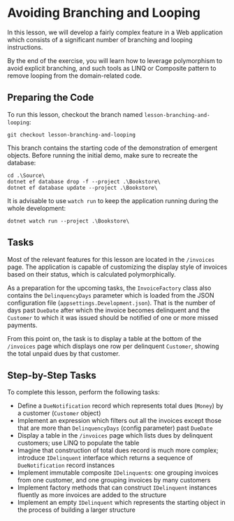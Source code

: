 # Avoiding Branching and Looping

In this lesson, we will develop a fairly complex feature in a Web application which consists of a significant number of branching and looping instructions.

By the end of the exercise, you will learn how to leverage polymorphism to avoid explicit branching, and such tools as LINQ or Composite pattern to remove looping from the domain-related code.

## Preparing the Code

To run this lesson, checkout the branch named `lesson-branching-and-looping`:

```
git checkout lesson-branching-and-looping
```

This branch contains the starting code of the demonstration of emergent objects. Before running the initial demo, make sure to recreate the database:

```
cd .\Source\
dotnet ef database drop -f --project .\Bookstore\
dotnet ef database update --project .\Bookstore\
```

It is advisable to use `watch run` to keep the application running during the whole development:

```
dotnet watch run --project .\Bookstore\
```

## Tasks

Most of the relevant features for this lesson are located in the `/invoices` page. The application is capable of customizing the display style of invoices based on their status, which is calculated polymorphically.

As a preparation for the upcoming tasks, the `InvoiceFactory` class also contains the `DelinquencyDays` parameter which is loaded from the JSON configuration file (`appsettings.Development.json`). That is the number of days past `DueDate` after which the invoice becomes delinquent and the `Customer` to which it was issued should be notified of one or more missed payments.

From this point on, the task is to display a table at the bottom of the `/invoices` page which displays one row per delinquent `Customer`, showing the total unpaid dues by that customer.

## Step-by-Step Tasks

To complete this lesson, perform the following tasks:

  - Define a `DueNotification` record which represents total dues (`Money`) by a customer (`Customer` object)
  - Implement an expression which filters out all the invoices except those that are more than `DelinquencyDays` (config parameter) past `DueDate`
  - Display a table in the `/invoices` page which lists dues by delinquent customers; use LINQ to populate the table
  - Imagine that construction of total dues record is much more complex; introduce `IDelinquent` interface which returns a sequence of `DueNotification` record instances
  - Implement immutable composite `IDelinquent`s: one grouping invoices from one customer, and one grouping invoices by many customers
  - Implement factory methods that can construct `IDelinquent` instances fluently as more invoices are added to the structure
  - Implement an empty `IDelinquent` which represents the starting object in the process of building a larger structure
